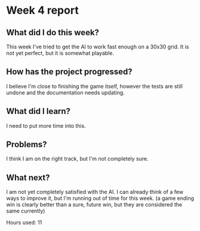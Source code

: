 # Week 4 report

## What did I do this week?

This week I've tried to get the AI to work fast enough on a 30x30 grid. It is not yet perfect, but it is somewhat playable. 

## How has the project progressed?

I believe I'm close to finishing the game itself, however the tests are still undone and the documentation needs updating.

## What did I learn?

I need to put more time into this. 


## Problems?

I think I am on the right track, but I'm not completely sure. 

## What next?

I am not yet completely satisfied with the AI. I can already think of a few ways to improve it, but I'm running out of time for this week. (a game ending win is clearly better
 than a sure, future win, but they are considered the same currently)

Hours used: 11
